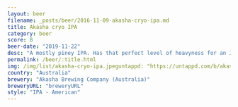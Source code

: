 ```yaml
---
layout: beer
filename: _posts/beer/2016-11-09-akasha-cryo-ipa.md
title: Akasha cryo IPA
category: beer
score: 8
beer-date: "2019-11-22"
desc: "A mostly piney IPA. Has that perfect level of heavyness for an IPA. Not too bitter to have with food"
permalink: /beer/:title.html
img: /img/list/akasha-cryo-ipa.jpeguntappd: "https://untappd.com/b/akasha-brewing-company--australia--cryo-ipa/3356284"
country: "Australia"
brewery: "Akasha Brewing Company (Australia)"
breweryURL: "breweryURL"
style: "IPA - American"
---
```

